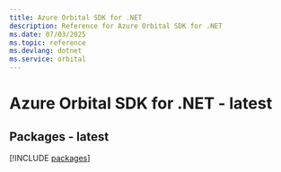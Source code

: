 ```yaml
---
title: Azure Orbital SDK for .NET
description: Reference for Azure Orbital SDK for .NET
ms.date: 07/03/2025
ms.topic: reference
ms.devlang: dotnet
ms.service: orbital
---
```

# Azure Orbital SDK for .NET - latest
## Packages - latest
[!INCLUDE [packages](orbital-index.md)]